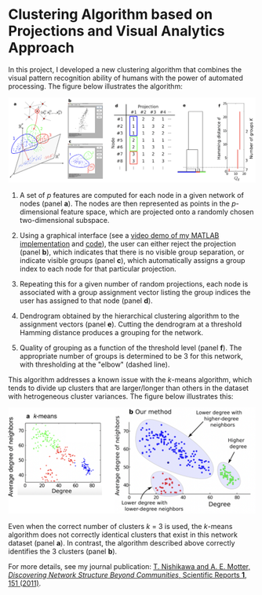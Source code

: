 # Clustering Algorithm based on Projections and Visual Analytics Approach

In this project, I developed a new clustering algorithm that combines the visual pattern recognition ability of humans with the power of automated processing. The figure below illustrates the algorithm:

<p align="center">
<img src="fig2.png" width="900">
</p>

1. A set of _p_ features are computed for each node in a given network of nodes (panel __a__). The nodes are then represented as points in the _p_-dimensional feature space, which are projected onto a randomly chosen two-dimensional subspace.

2. Using a graphical interface (see a [video demo of my MATLAB implementation](https://youtu.be/F0hLdxc1nR8) and [code](find_struct_groups)), the user can either reject the projection (panel __b__), which indicates that there is no visible group separation, or indicate visible groups (panel __c__), which automatically assigns a group index to each node for that particular projection.

3. Repeating this for a given number of random projections, each node is associated with a group assignment vector listing the group indices the user has assigned to that node (panel __d__).

4. Dendrogram obtained by the hierarchical clustering algorithm to the assignment vectors (panel __e__). Cutting the dendrogram at a threshold Hamming distance produces a grouping for the network.

5. Quality of grouping as a function of the threshold level (panel __f__). The appropriate number of groups is determined to be 3 for this network, with thresholding at the "elbow" (dashed line).

This algorithm addresses a known issue with the _k_-means algorithm, which tends to divide up clusters that are larger/longer than others in the dataset with hetrogeneous cluster variances. The figure below illustrates this:

<p align="center">
<img src="fig_comparison.png" width="900">
</p>

Even when the correct number of clusters _k_ = 3 is used, the _k_-means algorithm does not correctly identical clusters that exist in this network dataset (panel __a__). In contrast, the algorithm described above correctly identifies the 3 clusters (panel __b__).

For more details, see my journal publication: [T. Nishikawa and A. E. Motter, *Discovering Network Structure Beyond Communities*, Scientific Reports **1**, 151 (2011)](https://doi.org/10.1038/srep00151).
